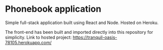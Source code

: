 # Phonebook application
Simple full-stack application built using React and Node. Hosted on Heroku.

The front-end has been built and imported directly into this repository for simplicity.
Link to hosted project: https://tranquil-oasis-78105.herokuapp.com/
